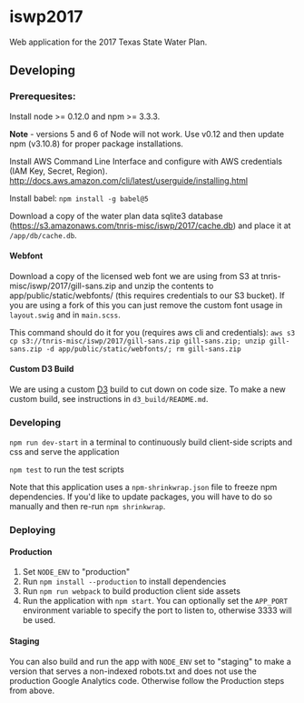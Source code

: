 # iswp2017

Web application for the 2017 Texas State Water Plan.

## Developing

### Prerequesites:

Install node >= 0.12.0 and npm >= 3.3.3.

**Note** - versions 5 and 6 of Node will not work. Use v0.12 and then update npm (v3.10.8) for proper package installations.

Install AWS Command Line Interface and configure with AWS credentials (IAM Key, Secret, Region). http://docs.aws.amazon.com/cli/latest/userguide/installing.html

Install babel: `npm install -g babel@5`

Download a copy of the water plan data sqlite3 database (https://s3.amazonaws.com/tnris-misc/iswp/2017/cache.db) and place it at `/app/db/cache.db`.

#### Webfont

Download a copy of the licensed web font we are using from S3 at tnris-misc/iswp/2017/gill-sans.zip and unzip the contents to app/public/static/webfonts/ (this requires credentials to our S3 bucket). If you are using a fork of this you can just remove the custom font usage in `layout.swig` and in `main.scss`.

This command should do it for you (requires aws cli and credentials): `aws s3 cp s3://tnris-misc/iswp/2017/gill-sans.zip gill-sans.zip; unzip gill-sans.zip -d app/public/static/webfonts/; rm gill-sans.zip`

#### Custom D3 Build

We are using a custom [D3](http://d3js.org/) build to cut down on code size. To make a new custom build, see instructions in `d3_build/README.md`.

### Developing

`npm run dev-start` in a terminal to continuously build client-side scripts and css and serve the application

`npm test` to run the test scripts

Note that this application uses a `npm-shrinkwrap.json` file to freeze npm dependencies. If you'd like to update packages, you will have to do so manually and then re-run `npm shrinkwrap`.

### Deploying

#### Production

1. Set `NODE_ENV` to "production"
2. Run `npm install --production` to install dependencies
3. Run `npm run webpack` to build production client side assets
4. Run the application with `npm start`. You can optionally set the `APP_PORT` environment variable to specify the port to listen to, otherwise 3333 will be used.

#### Staging

You can also build and run the app with `NODE_ENV` set to "staging" to make a version that serves a non-indexed robots.txt and does not use the production Google Analytics code. Otherwise follow the Production steps from above.
